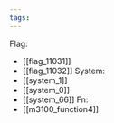 ```yaml
---
tags:
---
```

Flag:
- [[flag_11031]]
- [[flag_11032]]
System:
- [[system_1]]
- [[system_0]]
- [[system_66]]
Fn:
- [[m3100_function4]]
